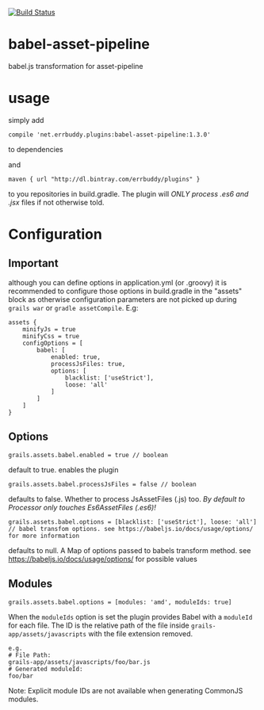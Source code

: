 [![Build Status](https://travis-ci.org/errbuddy/babel-asset-pipeline.svg?branch=master)](https://travis-ci.org/errbuddy/babel-asset-pipeline)

# babel-asset-pipeline
babel.js transformation for asset-pipeline

# usage
simply add
```
compile 'net.errbuddy.plugins:babel-asset-pipeline:1.3.0'
```
to dependencies 

and 

```
maven { url "http://dl.bintray.com/errbuddy/plugins" }
```

to you repositories in build.gradle.
The plugin will *ONLY process .es6 and .jsx* files if not otherwise told.

# Configuration

## Important

although you can define options in application.yml (or .groovy) it is recommended to configure those options in build.gradle in the "assets" block as otherwise configuration parameters are not picked up during `grails war` or `gradle assetCompile`.
E.g:

```
assets {
    minifyJs = true
    minifyCss = true
    configOptions = [
        babel: [
            enabled: true,
            processJsFiles: true,
            options: [
                blacklist: ['useStrict'],
                loose: 'all'
            ]
        ]
    ]
}
```

## Options

```
grails.assets.babel.enabled = true // boolean 
```
default to true. enables the plugin

```
grails.assets.babel.processJsFiles = false // boolean
```
defaults to false. Whether to process JsAssetFiles (.js) too. *By default to Processor only touches Es6AssetFiles (.es6)!*

```
grails.assets.babel.options = [blacklist: ['useStrict'], loose: 'all'] // babel transfom options. see https://babeljs.io/docs/usage/options/ for more information
```
defaults to null. A Map of options passed to babels transform method. see https://babeljs.io/docs/usage/options/ for possible values

## Modules
```
grails.assets.babel.options = [modules: 'amd', moduleIds: true]
```
When the `moduleIds` option is set the plugin provides Babel with a `moduleId` for each file. The ID is the relative path of the file inside `grails-app/assets/javascripts` with the file extension removed. 

```
e.g.
# File Path:
grails-app/assets/javascripts/foo/bar.js
# Generated moduleId:
foo/bar
```

Note: Explicit module IDs are not available when generating CommonJS modules.
